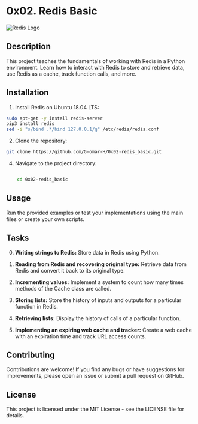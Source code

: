 # 0x02. Redis Basic

![Redis Logo](https://upload.wikimedia.org/wikipedia/en/thumb/6/6b/Redis_Logo.svg/1200px-Redis_Logo.svg.png)

## Description

This project teaches the fundamentals of working with Redis in a Python environment. Learn how to interact with Redis to store and retrieve data, use Redis as a cache, track function calls, and more.

## Installation

1. Install Redis on Ubuntu 18.04 LTS:

```bash
sudo apt-get -y install redis-server
pip3 install redis
sed -i "s/bind .*/bind 127.0.0.1/g" /etc/redis/redis.conf
```

2. Clone the repository:

``` bash
git clone https://github.com/G-omar-H/0x02-redis_basic.git
```

4. Navigate to the project directory:

```bash

    cd 0x02-redis_basic
```

## Usage

Run the provided examples or test your implementations using the main files or create your own scripts.

## Tasks

   0. <strong>Writing strings to Redis:</strong> Store data in Redis using Python.

   1. <strong>Reading from Redis and recovering original type:</strong> Retrieve data from Redis and convert it back to its original type.

   2. <strong>Incrementing values:</strong> Implement a system to count how many times methods of the Cache class are called.

   3. <strong>Storing lists:</strong> Store the history of inputs and outputs for a particular function in Redis.

   4. <strong>Retrieving lists:</strong> Display the history of calls of a particular function.

   5. <strong>Implementing an expiring web cache and tracker:</strong> Create a web cache with an expiration time and track URL access counts.

## Contributing

Contributions are welcome! If you find any bugs or have suggestions for improvements, please open an issue or submit a pull request on GitHub.

## License

This project is licensed under the MIT License - see the LICENSE file for details.
